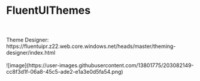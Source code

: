 # FluentUIThemes
<br/>
<br/>
Theme Designer: https://fluentuipr.z22.web.core.windows.net/heads/master/theming-designer/index.html
<br/>
<br/>
![image](https://user-images.githubusercontent.com/13801775/203082149-cc8f3d1f-06a8-45c5-ade2-e1a3e0d5fa54.png)
